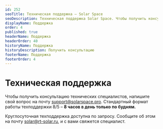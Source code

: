 ```yaml
---
id: 252
seoTitle: Техническая поддержка — Solar Space
seoDescription: Техническая поддержка Solar Space. Чтобы получить консультацию технических специалистов, напишите свой вопрос на почту support@solarspace.pro. Стандартный формат работы техподдержки 8/5 – 8 часов в день только по будням
displayName: Поддержка
order: 4
published: true
headerName: Поддержка
headerOrder: 40
historyName: Поддержка
historyDescription: Получить консультацию
footerName: Поддержка
footerOrder: 4
---
```


# Техническая поддержка

Чтобы получить консультацию технических специалистов, напишите свой вопрос на почту support@solarspace.pro. Стандартный формат работы техподдержки 8/5 – **8 часов в день только по будням.**  

Круглосуточная техподдержка доступна по запросу. Сообщите об этом на почту solar@rt-solar.ru, и с вами свяжется специалист.